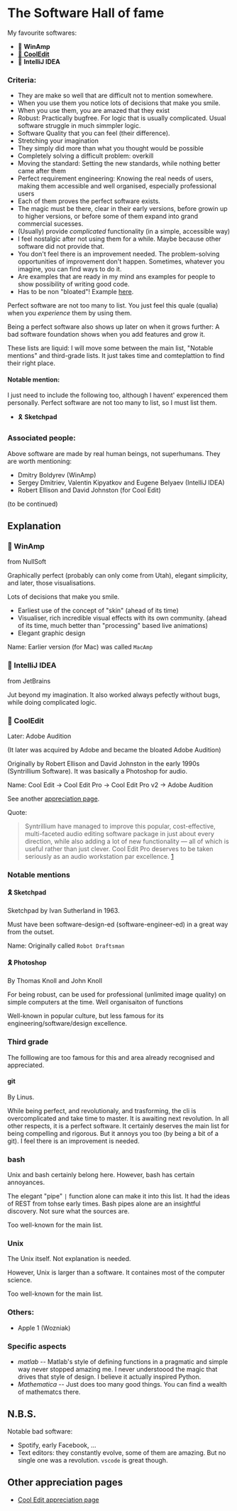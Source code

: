# The Software Hall of fame

My favourite softwares:

* 🏅 **WinAmp**
* [🏅 **CoolEdit**](#-cooledit)
* 🏅 **IntelliJ IDEA**

### Criteria:
* They are make so well that are difficult not to mention somewhere.
* When you use them you notice lots of decisions that make you smile.
* When you use them, you are amazed that they exist
* Robust: Practically bugfree. For logic that is usually complicated. Usual software struggle in much simmpler logic.
* Software Quality that you can feel (their difference).
* Stretching your imagination
* They simply did more than what you thought would be possible
* Completely solving a difficult problem: overkill
* Moving the standard: Setting the new standards, while nothing better came after them
* Perfect requirement engineering: Knowing the real needs of users, making them accessible and well organised, especially professional users
* Each of them proves the perfect software exists.
* The magic must be there, clear in their early versions, before growin up to higher versions, or before some of them expand into grand commercial sucesses.
* (Usually) provide *complicated* functionality (in a simple, accessible way)
* I feel nostalgic after not using them for a while. Maybe because other software did not provide that.
* You don't feel there is an improvement needed. The problem-solving opportunities of improvement don't happen. Sometimes, whatever you imagine, you can find ways to do it.
* Are examples that are ready in my mind ans examples for people to show possibility of writing good code.
* Has to be non "bloated"! Example [here](https://gearspace.com/board/music-computers/395573-cool-edit-pro-2-1-appreciation.html).


Perfect software are not too many to list.
You just feel this quale (qualia) when you *experience* them by using them.

Being a perfect software also shows up later on when it grows further:
A bad software foundation shows when you add features and grow it.

These lists are liquid:
I will move some between the main list, "Notable mentions" and third-grade lists.
It just takes time and comteplattion to find their right place.

#### Notable mention:

I just need to include the following too, although I havent' experenced them personally.
Perfect software are not too many to list, so I must list them.
* 🎗 **Sketchpad**

### Associated people:

Above software are made by real human beings, not superhumans. They are worth mentioning:

* Dmitry Boldyrev (WinAmp)
* Sergey Dmitriev, Valentin Kipyatkov and Eugene Belyaev (IntelliJ IDEA)
* Robert Ellison and David Johnston (for Cool Edit)


(to be continued)

## Explanation

###  🏅 WinAmp
from NullSoft

Graphically perfect (probably can only come from Utah), elegant simplicity, and later, those visualisations.

Lots of decisions that make you smile.

* Earliest use of the concept of "skin"  (ahead of its time)
* Visualiser, rich incredible visual effects with its own community. (ahead of its time, much better than "processing" based live animations)
* Elegant graphic design


Name: Earlier version (for Mac) was called `MacAmp`

###  🏅 IntelliJ IDEA
from JetBrains

Jut beyond my imagination. It also worked always pefectly without bugs, while doing complicated logic.


### 🏅 CoolEdit
Later: Adobe Audition


(It later was acquired by Adobe and became the bloated Adobe Audition)

Originally by Robert Ellison and David Johnston in the early 1990s (Syntrillium Software).
It was basically a Photoshop for audio.

Name: Cool Edit -> Cool Edit Pro -> Cool Edit Pro v2 -> Adobe Audition

See another [appreciation page](https://gearspace.com/board/music-computers/395573-cool-edit-pro-2-1-appreciation.html).

Quote:
> Syntrillium have managed to improve this popular, cost-effective, multi-faceted audio editing software package in just about every direction, while also adding a lot of new functionality — all of which is useful rather than just clever. Cool Edit Pro deserves to be taken seriously as an audio workstation par excellence. [1](https://www.soundonsound.com/reviews/syntrillium-cool-edit-pro-v2)

### Notable mentions


#### 🎗 **Sketchpad**
Sketchpad by Ivan Sutherland in 1963.

Must have been software-design-ed (software-engineer-ed) in a great way from the outset.

Name: Originally called `Robot Draftsman`

#### 🎗 Photoshop
By Thomas Knoll and John Knoll

For being robust, can be used for professional (unlimited image quality) on simple computers at the time.
Well organisaiton of functions

Well-known in popular culture, but less famous for its engineering/software/design excellence.

### Third grade
The folllowing are too famous for this and area already recognised and appreciated.

#### **git**
By Linus.

While being perfect, and revolutionaly, and trasforming, the cli is overcomplicated and take time to master. It is awaiting next revolution.
In all other respects, it is a perfect software.
It certainly deserves the main list for being compelling and rigorous. But it annoys you too (by being a bit of a git). I feel there is an improvement is needed.

### **bash**
Unix and bash certainly belong here.
However, bash has certain annoyances.

The elegant "pipe" `|` function alone can make it into this list.
It had the ideas of REST from tohse early times.
Bash pipes alone are an insightful discovery. Not sure what the sources are.

Too well-known for the main list.

### **Unix**
The Unix itself. Not explanation is needed.

However, Unix is larger than a software. It containes most of the computer science.

Too well-known for the main list.

### Others:
* Apple 1 (Wozniak)

### Specific aspects
* _matlab_ -- Matlab's style of defining functions in a pragmatic and simple way never stopped amazing me. I never understoood the magic that drives that style of design. I believe it actually inspired Python.
* _Mathematica_ -- Just does too many good things. You can find a wealth of mathematcs there.

## N.B.S.
Notable bad software:
* Spotify, early Facebook, ...
* Text editors: they constantly evolve, some of them are amazing. But no single one was a revolution. `vscode` is great though.

## Other appreciation pages
* [Cool Edit appreciation page](https://gearspace.com/board/music-computers/395573-cool-edit-pro-2-1-appreciation.html)
